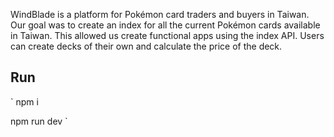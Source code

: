 WindBlade is a platform for Pokémon card traders and buyers in Taiwan. Our goal was to create an index for all the current Pokémon cards available in Taiwan. This allowed us create functional apps using the index API. Users can create decks of their own and calculate the price of the deck.

## Run
`
npm i

npm run dev
`
